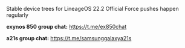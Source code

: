 Stable device trees for LineageOS 22.2 Official
Force pushes happen regularly

**exynos 850 group chat:**
https://t.me/ex850chat

**a21s group chat:**
https://t.me/samsunggalaxya21s

